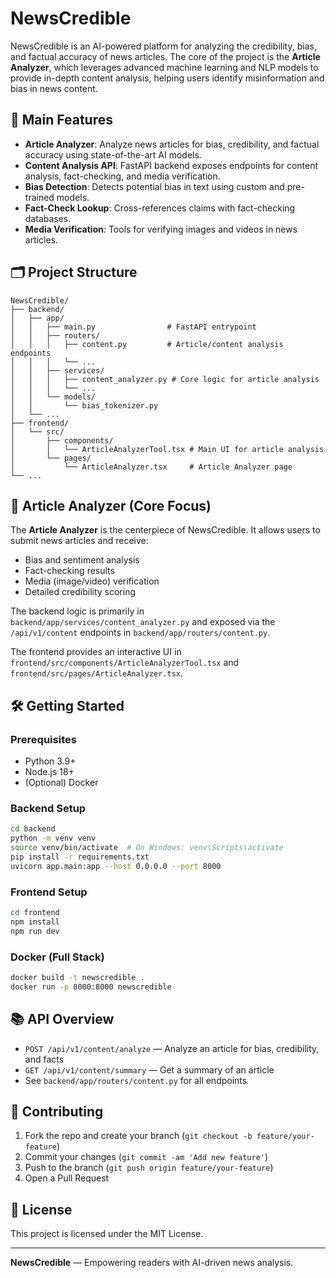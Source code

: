 # NewsCredible

NewsCredible is an AI-powered platform for analyzing the credibility, bias, and factual accuracy of news articles. The core of the project is the **Article Analyzer**, which leverages advanced machine learning and NLP models to provide in-depth content analysis, helping users identify misinformation and bias in news content.

## 🚀 Main Features

- **Article Analyzer**: Analyze news articles for bias, credibility, and factual accuracy using state-of-the-art AI models.
- **Content Analysis API**: FastAPI backend exposes endpoints for content analysis, fact-checking, and media verification.
- **Bias Detection**: Detects potential bias in text using custom and pre-trained models.
- **Fact-Check Lookup**: Cross-references claims with fact-checking databases.
- **Media Verification**: Tools for verifying images and videos in news articles.

## 🗂️ Project Structure

```
NewsCredible/
├── backend/
│   ├── app/
│   │   ├── main.py                # FastAPI entrypoint
│   │   ├── routers/
│   │   │   ├── content.py         # Article/content analysis endpoints
│   │   │   └── ...
│   │   ├── services/
│   │   │   ├── content_analyzer.py # Core logic for article analysis
│   │   │   └── ...
│   │   └── models/
│   │       └── bias_tokenizer.py
│   └── ...
├── frontend/
│   └── src/
│       ├── components/
│       │   └── ArticleAnalyzerTool.tsx # Main UI for article analysis
│       └── pages/
│           └── ArticleAnalyzer.tsx     # Article Analyzer page
└── ...
```

## 🧠 Article Analyzer (Core Focus)

The **Article Analyzer** is the centerpiece of NewsCredible. It allows users to submit news articles and receive:
- Bias and sentiment analysis
- Fact-checking results
- Media (image/video) verification
- Detailed credibility scoring

The backend logic is primarily in `backend/app/services/content_analyzer.py` and exposed via the `/api/v1/content` endpoints in `backend/app/routers/content.py`.

The frontend provides an interactive UI in `frontend/src/components/ArticleAnalyzerTool.tsx` and `frontend/src/pages/ArticleAnalyzer.tsx`.

## 🛠️ Getting Started

### Prerequisites
- Python 3.9+
- Node.js 18+
- (Optional) Docker

### Backend Setup
```bash
cd backend
python -m venv venv
source venv/bin/activate  # On Windows: venv\Scripts\activate
pip install -r requirements.txt
uvicorn app.main:app --host 0.0.0.0 --port 8000
```

### Frontend Setup
```bash
cd frontend
npm install
npm run dev
```

### Docker (Full Stack)
```bash
docker build -t newscredible .
docker run -p 8000:8000 newscredible
```

## 📚 API Overview

- `POST /api/v1/content/analyze` — Analyze an article for bias, credibility, and facts
- `GET /api/v1/content/summary` — Get a summary of an article
- See `backend/app/routers/content.py` for all endpoints

## 🤝 Contributing

1. Fork the repo and create your branch (`git checkout -b feature/your-feature`)
2. Commit your changes (`git commit -am 'Add new feature'`)
3. Push to the branch (`git push origin feature/your-feature`)
4. Open a Pull Request

## 📄 License

This project is licensed under the MIT License.

---

**NewsCredible** — Empowering readers with AI-driven news analysis. 